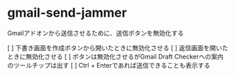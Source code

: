 # gmail-send-jammer

Gmailアドオンから送信させるために、送信ボタンを無効化する

[ ] 下書き画面を作成ボタンから開いたときに無効化させる
[ ] 返信画面を開いたときに無効化させる
[ ] ボタンは無効化させるがGmail Draft Checkerへの案内のツールチップは出す
[ ] Ctrl + Enterであれば送信できることも表示する

